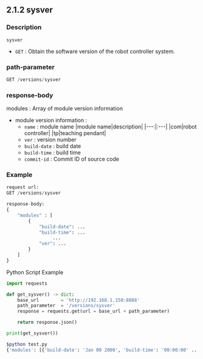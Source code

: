 ﻿## 2.1.2 sysver

### Description

`sysver`

- `GET` : Obtain the software version of the robot controller system.

### path-parameter

```python
GET /versions/sysver
```

### response-body

modules : Array of module version information
  - module version information :
    - `name` : module name
		|module name|description|
		|---:|:---|
		|com|robot controller|
		|tp|teaching pendant|
    - `ver` : version number
    - `build-date` : build date
    - `build-time` : build time
    - `commit-id` : Commit ID of source code

### Example

```python
request url:
GET /versions/sysver

response-body:
{
    "modules" : [
        {
            "build-date": ...
            "build-time": ...
                 ...
            "ver": ...
        }
    ] 
}
```

Python Script Example

```python
import requests

def get_sysver() -> dict:
    base_url        = 'http://192.168.1.150:8888'
    path_parameter  = '/versions/sysver'
    response = requests.get(url = base_url + path_parameter)

    return response.json()

print(get_sysver())
```
```sh
$python test.py
{'modules': [{'build-date': 'Jan 00 2000', 'build-time': '00:00:00' ...
```